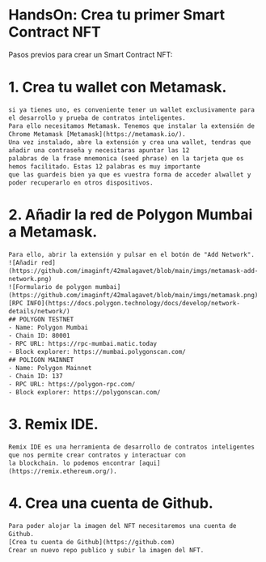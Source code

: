 # HandsOn: Crea tu primer Smart Contract NFT

Pasos previos para crear un Smart Contract NFT:

# 1. Crea tu wallet con Metamask.
    si ya tienes uno, es conveniente tener un wallet exclusivamente para el desarrollo y prueba de contratos inteligentes. 
    Para ello necesitamos Metamask. Tenemos que instalar la extensión de Chrome Metamask [Metamask](https://metamask.io/). 
    Una vez instalado, abre la extensión y crea una wallet, tendras que añadir una contraseña y necesitaras apuntar las 12 
    palabras de la frase mnemonica (seed phrase) en la tarjeta que os hemos facilitado. Estas 12 palabras es muy importante 
    que las guardeis bien ya que es vuestra forma de acceder alwallet y poder recuperarlo en otros dispositivos.
# 2. Añadir la red de Polygon Mumbai a Metamask.
    Para ello, abrir la extensión y pulsar en el botón de "Add Network".
    ![Añadir red](https://github.com/imaginft/42malagavet/blob/main/imgs/metamask-add-network.png)
    ![Formulario de polygon mumbai](https://github.com/imaginft/42malagavet/blob/main/imgs/metamask.png)
    [RPC INFO](https://docs.polygon.technology/docs/develop/network-details/network/)
    ## POLYGON TESTNET
    - Name: Polygon Mumbai
    - Chain ID: 80001
    - RPC URL: https://rpc-mumbai.matic.today
    - Block explorer: https://mumbai.polygonscan.com/
    ## POLIGON MAINNET
    - Name: Polygon Mainnet
    - Chain ID: 137
    - RPC URL: https://polygon-rpc.com/
    - Block explorer: https://polygonscan.com/

# 3. Remix IDE.
    Remix IDE es una herramienta de desarrollo de contratos inteligentes que nos permite crear contratos y interactuar con
    la blockchain. lo podemos encontrar [aqui](https://remix.ethereum.org/).
# 4. Crea una cuenta de Github.
    Para poder alojar la imagen del NFT necesitaremos una cuenta de Github. 
    [Crea tu cuenta de Github](https://github.com)
    Crear un nuevo repo publico y subir la imagen del NFT.